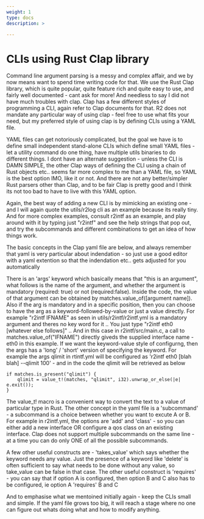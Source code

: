 ```yaml
---
weight: 1
type: docs
description: >

---
```


# CLIs using Rust Clap library

Command line argument parsing is a messy and complex affair, and we by now means want to spend time writing code for that. We use the Rust Clap library, which is quite popular, quite feature rich and quite easy to use, and fairly well documented - cant ask for more! And needless to say I did not have much troubles with clap. Clap has a few different styles of programming a CLI, again refer to Clap documents for that. R2 does not mandate any particular way of using clap - feel free to use what fits your need, but my preferred style of using clap is by defining CLIs using a YAML file.

YAML files can get notoriously complicated, but the goal we have is to define small independent stand-alone CLIs which define small YAML files - let a utility command do one thing, have multiple utils binaries to do different things. I dont have an alternate suggestion - unless the CLI is DAMN SIMPLE, the other Clap ways of defining the CLI using a chain of Rust objects etc.. seems far more complex to me than a YAML file, so YAML is the best option IMO, like it or not. And there are not any better/simpler Rust parsers other than Clap, and to be fair Clap is pretty good and I think its not too bad to have to live with this YAML option.

Again, the best way of adding a new CLI is by mimicking an existing one - and I will again quote the utils/r2log cli as an example because its really tiny. And for more complex examples, consult r2intf as an example, and play around with it by typing just "r2intf" and see the help strings that pop out, and try the subcommands and different combinations to get an idea of how things work.

The basic concepts in the Clap yaml file are below, and always remember that yaml is very particular about indendation - so just use a good editor with a yaml extention so that the indendation etc.. gets adjusted for you automatically

There is an 'args' keyword which basically means that "this is an argument", what follows is the name of the argument, and whether the argument is mandatory (required: true) or not (required:false). Inside the code, the value of that argument can be obtained by matches.value_of([argument name]). Also if the arg is mandatory and in a specific position, then you can choose to have the arg as a keyword-followed-by-value or just a value directly. For example "r2intf IFNAME" as seen in utils/r2intf/r2intf.yml is a mandatory argument and theres no key word for it .. You just type "r2intf eth0 [whatever else follows]" .. And in this case in r2intf/src/main.c, a call to matches.value_of("IFNAME") directly giveds the supplied interface name - eth0 in this example. If we want the keyword-value style of configurng, then the args has a 'long' / 'short' version of specifying the keyword. For example the args qlimit in rtintf.yml will be configured as 'r2intf eth0 [blah blah] --qlimit 100' - and in the code the qlimit will be retrieved as below

    if matches.is_present("qlimit") {
        qlimit = value_t!(matches, "qlimit", i32).unwrap_or_else(|e| e.exit());
    }

The value_t! macro is a convenient way to convert the text to a value of particular type in Rust. The other concept in the yaml file is a 'subcommand' - a subcommand is a choice between whether you want to excute A or B. For example in r2intf.yml, the options are 'add' and 'class' - so you can either add a new interface OR configure a qos class on an existing interface. Clap does not support multiple subcommands on the same line - at a time you can do only ONE of all the possible subcommands. 

A few other useful constructs are - 'takes_value' which says whether the keyword needs any value. Just the presence of a keyword like 'delete' is often sufficient to say what needs to be done without any value, so take_value can be false in that case. The other useful construct is 'requires' - you can say that if option A is configured, then option B and C also has to be configured, ie option A 'requires' B and C

And to emphasise what we mentoined initially again - keep the CLIs small and simple. If the yaml file grows too big, it will reach a stage where no one can figure out whats doing what and how to modify anything.
